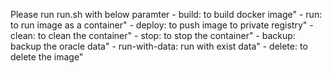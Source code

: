 Please run run.sh with below paramter 
    - build: to build docker image"
    - run: to run image as a container"
    - deploy: to push image to private registry"
    - clean: to clean the container"
    - stop: to stop the container"
    - backup: backup the oracle data"
    - run-with-data: run with exist data"
    - delete: to delete the image"
